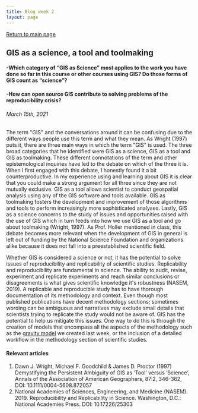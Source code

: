 ```yaml
---
title: Blog week 2
layout: page
---
```

[Return to main page](https://stevenmontilla.github.io)
## GIS as a science, a tool and toolmaking
#### -Which category of “GIS as Science” most applies to the work you have done so far in this course or other courses using GIS? Do those forms of GIS count as “science”?
#### -How can open source GIS contribute to solving problems of the reproducibility crisis?
###### March 15th, 2021


The term "GIS" and the conversations around it can be confusing due to the different ways people use this term and what they mean. As Wright (1997) puts it, there are three main ways in which the term "GIS" is used. The three broad categories that he identified were GIS as a science, GIS as a tool and GIS as toolmaking. These different connotations of the term and other epistemological inquiries have led to the debate on which of the three it is. When I first engaged with this debate, I honestly found it a bit counterproductive. In my experience using and learning about GIS it is clear that you could make a strong argument for all three since they are not mutually exclusive. GIS as a tool allows scientist to conduct geospatial analysis using any of the GIS software and tools available. GIS as toolmaking fosters the development and improvement of those algorithms and tools to perform increasingly more sophisticated analyses. Lastly, GIS as a science concerns to the study of issues and opportunities raised with the use of GIS which in turn feeds into how we use GIS as a tool and go about toolmaking (Wright, 1997). As Prof. Holler mentioned in class, this debate becomes more relevant when the development of GIS in general
is left out of funding by the National Science Foundation and organizations alike because it does not fall into a preestablished scientific field.

Whether GIS is considered a science or not, it has the potential to solve issues of reproducibility and replicability of scientific studies. Replicability and reproducibility are fundamental in science. The ability to audit, revise, experiment and replicate experiments and reach similar conclusions or disagreements is what gives scientific knowledge it's robustness (NASEM, 2019). A replicable and reproducible study has to have thorough documentation of its methodology and context. Even though most published publications have decent methodology sections; sometimes wording can be ambiguous and narratives may exclude small details that scientists trying to replicate the study would not be aware of. GIS has the potential to help us mitigate this issues. One way to do this is through the creation of models that encompass all the aspects of the methodology such as the [gravity model](gravity/gravity.html) we created last week, or the inclusion of a detailed workflow in the methodology section of scientific studies.   

#### Relevant articles  
1. Dawn J. Wright, Michael F. Goodchild & James D. Proctor (1997) Demystifying the Persistent Ambiguity of GIS as ‘Tool’ versus ‘Science’, Annals of the Association of American Geographers, 87:2, 346-362, DOI: 10.1111/0004-5608.872057
2. National Academies of Sciences, Engineering, and Medicine (NASEM). 2019. Reproducibility and Replicability in Science. Washington, D.C.: National Academies Press. DOI: 10.17226/25303
